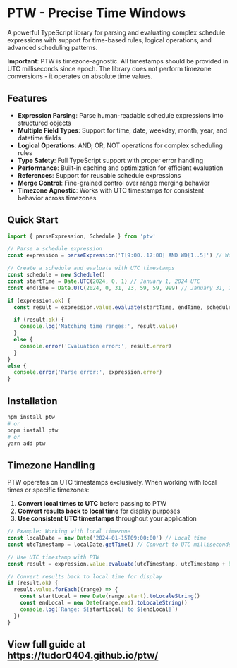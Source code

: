 # PTW - Precise Time Windows

A powerful TypeScript library for parsing and evaluating complex schedule expressions with support for time-based rules,
logical operations, and advanced scheduling patterns.


**Important**: PTW is timezone-agnostic. All timestamps should be provided in UTC milliseconds since epoch. The library
does not perform timezone conversions - it operates on absolute time values.

## Features

- **Expression Parsing**: Parse human-readable schedule expressions into structured objects
- **Multiple Field Types**: Support for time, date, weekday, month, year, and datetime fields
- **Logical Operations**: AND, OR, NOT operations for complex scheduling rules
- **Type Safety**: Full TypeScript support with proper error handling
- **Performance**: Built-in caching and optimization for efficient evaluation
- **References**: Support for reusable schedule expressions
- **Merge Control**: Fine-grained control over range merging behavior
- **Timezone Agnostic**: Works with UTC timestamps for consistent behavior across timezones

## Quick Start

```typescript
import { parseExpression, Schedule } from 'ptw'

// Parse a schedule expression
const expression = parseExpression('T[9:00..17:00] AND WD[1..5]') // Work hours on weekdays

// Create a schedule and evaluate with UTC timestamps
const schedule = new Schedule()
const startTime = Date.UTC(2024, 0, 1) // January 1, 2024 UTC
const endTime = Date.UTC(2024, 0, 31, 23, 59, 59, 999) // January 31, 2024 UTC

if (expression.ok) {
  const result = expression.value.evaluate(startTime, endTime, schedule)

  if (result.ok) {
    console.log('Matching time ranges:', result.value)
  }
  else {
    console.error('Evaluation error:', result.error)
  }
}
else {
  console.error('Parse error:', expression.error)
}
```

## Installation

```bash
npm install ptw
# or
pnpm install ptw
# or
yarn add ptw
```

## Timezone Handling

PTW operates on UTC timestamps exclusively. When working with local times or specific timezones:

1. **Convert local times to UTC** before passing to PTW
2. **Convert results back to local time** for display purposes
3. **Use consistent UTC timestamps** throughout your application

```typescript
// Example: Working with local timezone
const localDate = new Date('2024-01-15T09:00:00') // Local time
const utcTimestamp = localDate.getTime() // Convert to UTC milliseconds

// Use UTC timestamp with PTW
const result = expression.value.evaluate(utcTimestamp, utcTimestamp + 86400000, schedule)

// Convert results back to local time for display
if (result.ok) {
  result.value.forEach((range) => {
    const startLocal = new Date(range.start).toLocaleString()
    const endLocal = new Date(range.end).toLocaleString()
    console.log(`Range: ${startLocal} to ${endLocal}`)
  })
}
```

## View full guide at https://tudor0404.github.io/ptw/
